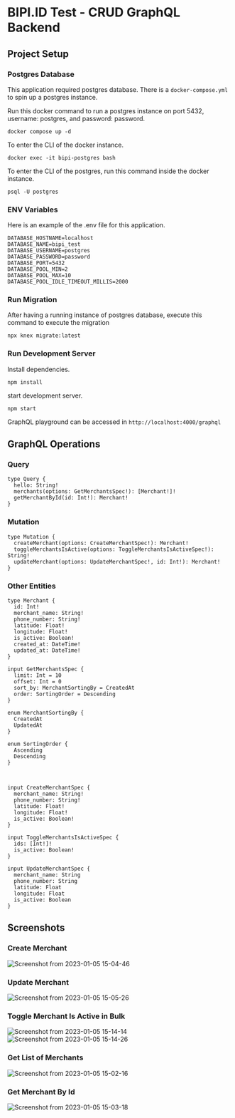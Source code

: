 # BIPI.ID Test - CRUD GraphQL Backend

## Project Setup

### Postgres Database

This application required postgres database. There is a `docker-compose.yml` to spin up a postgres instance.

Run this docker command to run a postgres instance on port 5432, username: postgres, and password: password.

```
docker compose up -d
```

To enter the CLI of the docker instance.

```
docker exec -it bipi-postgres bash
```

To enter the CLI of the postgres, run this command inside the docker instance.

```
psql -U postgres
```

### ENV Variables

Here is an example of the .env file for this application.

```
DATABASE_HOSTNAME=localhost
DATABASE_NAME=bipi_test
DATABASE_USERNAME=postgres
DATABASE_PASSWORD=password
DATABASE_PORT=5432
DATABASE_POOL_MIN=2
DATABASE_POOL_MAX=10
DATABASE_POOL_IDLE_TIMEOUT_MILLIS=2000
```



### Run Migration

After having a running instance of postgres database, execute this command to execute the migration

```
npx knex migrate:latest
```

### Run Development Server

Install dependencies.

```
npm install
```

start development server.

```
npm start
```

GraphQL playground can be accessed in `http://localhost:4000/graphql`



## GraphQL Operations

### Query

```
type Query {
  hello: String!
  merchants(options: GetMerchantsSpec!): [Merchant!]!
  getMerchantById(id: Int!): Merchant!
}
```

### Mutation

```
type Mutation {
  createMerchant(options: CreateMerchantSpec!): Merchant!
  toggleMerchantsIsActive(options: ToggleMerchantsIsActiveSpec!): String!
  updateMerchant(options: UpdateMerchantSpec!, id: Int!): Merchant!
}
```

### Other Entities

```
type Merchant {
  id: Int!
  merchant_name: String!
  phone_number: String!
  latitude: Float!
  longitude: Float!
  is_active: Boolean!
  created_at: DateTime!
  updated_at: DateTime!
}

input GetMerchantsSpec {
  limit: Int = 10
  offset: Int = 0
  sort_by: MerchantSortingBy = CreatedAt
  order: SortingOrder = Descending
}

enum MerchantSortingBy {
  CreatedAt
  UpdatedAt
}

enum SortingOrder {
  Ascending
  Descending
}



input CreateMerchantSpec {
  merchant_name: String!
  phone_number: String!
  latitude: Float!
  longitude: Float!
  is_active: Boolean!
}

input ToggleMerchantsIsActiveSpec {
  ids: [Int!]!
  is_active: Boolean!
}

input UpdateMerchantSpec {
  merchant_name: String
  phone_number: String
  latitude: Float
  longitude: Float
  is_active: Boolean
}
```

## Screenshots
### Create Merchant
![Screenshot from 2023-01-05 15-04-46](https://user-images.githubusercontent.com/37441075/210731821-71bc8783-edbe-4739-af37-d3cf9e0e6756.png)

### Update Merchant
![Screenshot from 2023-01-05 15-05-26](https://user-images.githubusercontent.com/37441075/210731829-6512e90c-7b20-4b52-b6c1-331746a0abac.png)

### Toggle Merchant Is Active in Bulk
![Screenshot from 2023-01-05 15-14-14](https://user-images.githubusercontent.com/37441075/210732841-646c0b40-811c-473c-8a23-859250adfe0b.png)
![Screenshot from 2023-01-05 15-14-26](https://user-images.githubusercontent.com/37441075/210732845-2c2b2af4-43a3-4309-bcbf-69c0256cc16b.png)

### Get List of Merchants
![Screenshot from 2023-01-05 15-02-16](https://user-images.githubusercontent.com/37441075/210731813-12d233c8-1384-4bcc-83d2-83e75040e49d.png)

### Get Merchant By Id
![Screenshot from 2023-01-05 15-03-18](https://user-images.githubusercontent.com/37441075/210731817-3aaa402b-5ac8-4d0f-b45f-b81a7f2375e4.png)



